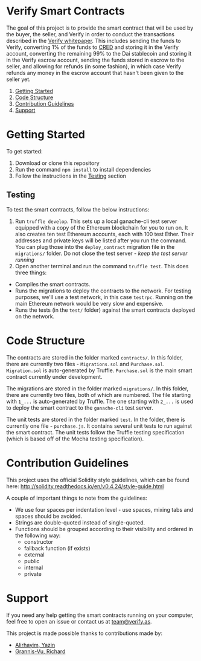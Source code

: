 # Verify Smart Contracts

The goal of this project is to provide the smart contract that will be used by the buyer, the seller, and Verify in order to conduct the transactions described in the [Verify whitepaper](https://token.verify.as/files/whitepaper.pdf). This includes sending the funds to Verify, converting 1% of the funds to [CRED](https://coinmarketcap.com/currencies/verify) and storing it in the Verify account, converting the remaining 99% to the Dai stablecoin and storing it in the Verify escrow account, sending the funds stored in escrow to the seller, and allowing for refunds (in some fashion), in which case Verify refunds any money in the escrow account that hasn't been given to the seller yet.

1. [Getting Started](#getting-started)
2. [Code Structure](#code-structure)
3. [Contribution Guidelines](#contribution-guidelines)
4. [Support](#support)

# Getting Started

To get started:

1. Download or clone this repository
2. Run the command `npm install` to install dependencies
3. Follow the instructions in the [Testing](#testing) section

## Testing

To test the smart contracts, follow the below instructions:

1. Run `truffle develop`. This sets up a local ganache-cli test server equipped with a copy of the Ethereum blockchain for you to run on. It also creates ten test Ethereum accounts, each with 100 test Ether. Their addresses and private keys will be listed after you run the command. You can plug those into the `deploy_contract` migration file in the `migrations/` folder. Do not close the test server - *keep the test server running*
2. Open another terminal and run the command `truffle test`. This does three things:
  * Compiles the smart contracts.
  * Runs the migrations to deploy the contracts to the network. For testing purposes, we'll use a test network, in this case `testrpc`. Running on the main Ethereum network would be very slow and expensive.
  * Runs the tests (in the `test/` folder) against the smart contracts deployed on the network.

# Code Structure

The contracts are stored in the folder marked `contracts/`. In this folder, there are currently two files - `Migrations.sol` and `Purchase.sol`. `Migration.sol` is auto-generated by Truffle. `Purchase.sol` is the main smart contract currently under development.

The migrations are stored in the folder marked `migrations/`. In this folder, there are currently two files, both of which are numbered. The file starting with `1_...` is auto-generated by Truffle. The one starting with `2_...` is used to deploy the smart contract to the `ganache-cli` test server.

The unit tests are stored in the folder marked `test`. In the folder, there is currently one file - `purchase.js`. It contains several unit tests to run against the smart contract. The unit tests follow the Truffle testing specification (which is based off of the Mocha testing specification).

# Contribution Guidelines

This project uses the official Solidity style guidelines, which can be found here: http://solidity.readthedocs.io/en/v0.4.24/style-guide.html

A couple of important things to note from the guidelines:

* We use four spaces per indentation level - use spaces, mixing tabs and spaces should be avoided.
* Strings are double-quoted instead of single-quoted.
* Functions should be grouped according to their visibility and ordered in the following way:
  * constructor
  * fallback function (if exists)
  * external
  * public
  * internal
  * private

# Support

If you need any help getting the smart contracts running on your computer, feel free to open an issue or contact us at [team@verify.as](mailto:team@verify.as). 

This project is made possible thanks to contributions made by:

- [Alirhayim, Yazin](https://github.com/yazinsai)
- [Grannis-Vu, Richard](https://github.com/rickygv99)